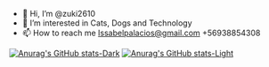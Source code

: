 - 👋 Hi, I’m @zuki2610
- 👀 I’m interested in Cats, Dogs and Technology
- 📫 How to reach me Issabelpalacios@gmail.com +56938854308

[![Anurag's GitHub stats-Dark](https://github-readme-stats.vercel.app/api?username=zuki2610&show_icons=true&theme=dark#gh-dark-mode-only)](https://github.com/anuraghazra/github-readme-stats#gh-dark-mode-only)
[![Anurag's GitHub stats-Light](https://github-readme-stats.vercel.app/api?username=zuki2610&show_icons=true&theme=default#gh-light-mode-only)](https://github.com/anuraghazra/github-readme-stats#gh-light-mode-only)
<!---
zuki2610/zuki2610 is a ✨ special ✨ repository because its `README.md` (this file) appears on your GitHub profile.
You can click the Preview link to take a look at your changes.
--->
